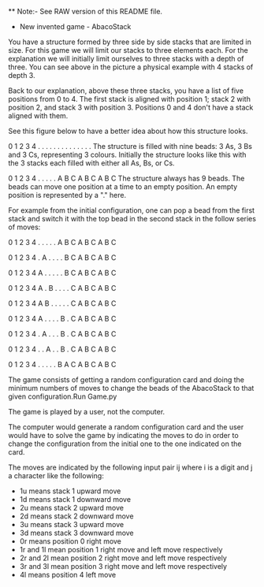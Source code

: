 ** Note:- See RAW version of this README file.

* New invented game - AbacoStack

You have a structure formed by three side by side stacks that are limited in size. For this game we will limit our stacks to three elements each. For the explanation we will initially limit ourselves to three stacks with a depth of three. You can see above in the picture a physical example with 4 stacks of depth 3.

Back to our explanation, above these three stacks, you have a list of five positions from 0 to 4. The first stack is aligned with position 1; stack 2 with position 2, and stack 3 with position 3. Positions 0 and 4 don't have a stack aligned with them.

See this figure below to have a better idea about how this structure looks.

0 1 2 3 4
. . . . .
  . . . 
  . . . 
  . . .
The structure is filled with nine beads: 3 As, 3 Bs and 3 Cs, representing 3 colours. Initially the structure looks like this with the 3 stacks each filled with either all As, Bs, or Cs.

0 1 2 3 4
. . . . .
  A B C 
  A B C 
  A B C
The structure always has 9 beads. The beads can move one position at a time to an empty position. An empty position is represented by a "." here.

For example from the initial configuration, one can pop a bead from the first stack and switch it with the top bead in the second stack in the follow series of moves:

0 1 2 3 4
. . . . .
  A B C 
  A B C 
  A B C

0 1 2 3 4
. A . . .
  . B C 
  A B C 
  A B C

0 1 2 3 4
A . . . .
  . B C 
  A B C 
  A B C

0 1 2 3 4
A . B . .
  . . C 
  A B C 
  A B C

0 1 2 3 4
A B . . .
  . . C 
  A B C 
  A B C
 

0 1 2 3 4
A . . . .
  B . C 
  A B C 
  A B C


0 1 2 3 4
. A . . .
  B . C 
  A B C 
  A B C

0 1 2 3 4
. . A . .
  B . C 
  A B C 
  A B C

0 1 2 3 4
. . . . .
  B A C 
  A B C 
  A B C
  
The game consists of getting a random configuration card and doing the minimum numbers of moves to change the beads of the AbacoStack to that given configuration.Run Game.py

The game is played by a user, not the computer. 

The computer would generate a random configuration card and the user would have to solve the game by indicating the moves to do in order to change the configuration from the initial one to the one indicated on the card.

The moves are indicated by the following input pair ij where i is a digit and j a character like the following:

* 1u means stack 1 upward move
* 1d means stack 1 downward move
* 2u means stack 2 upward move
* 2d means stack 2 downward move
* 3u means stack 3 upward move
* 3d means stack 3 downward move
* 0r means position 0 right move
* 1r and 1l mean position 1 right move and left move respectively
* 2r and 2l mean position 2 right move and left move respectively
* 3r and 3l mean position 3 right move and left move respectively
* 4l means position 4 left move
